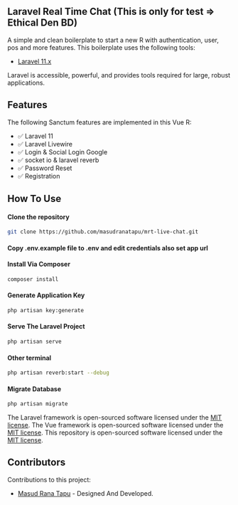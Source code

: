 ## Laravel Real Time Chat (This is only for test => Ethical Den BD)

A simple and clean boilerplate to start a new R with authentication, user, pos and more features. This boilerplate uses the following tools:

-   [Laravel 11.x](https://github.com/laravel/laravel)

Laravel is accessible, powerful, and provides tools required for large, robust applications.

## Features

The following Sanctum features are implemented in this Vue R:

-   ✅ Laravel 11
-   ✅ Laravel Livewire
-   ✅ Login & Social Login Google
-   ✅ socket io & laravel reverb
-   ✅ Password Reset
-   ✅ Registration

## How To Use

#### Clone the repository

```bash
git clone https://github.com/masudranatapu/mrt-live-chat.git
```

#### Copy .env.example file to .env and edit credentials also set app url

#### Install Via Composer

```bash
composer install
```

#### Generate Application Key

```bash
php artisan key:generate
```

#### Serve The Laravel Project

```bash
php artisan serve
```

#### Other terminal

```bash
php artisan reverb:start --debug
```

#### Migrate Database

```bash
php artisan migrate
```

The Laravel framework is open-sourced software licensed under the [MIT license](https://opensource.org/licenses/MIT).
The Vue framework is open-sourced software licensed under the [MIT license](https://opensource.org/licenses/MIT).
This repository is open-sourced software licensed under the [MIT license](https://opensource.org/licenses/MIT).

## Contributors

Contributions to this project:

-   [Masud Rana Tapu](https://github.com/masudranatapu) - Designed And Developed.
